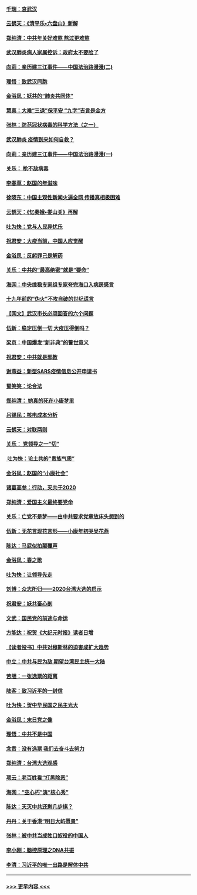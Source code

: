 #### [千瑞：哀武汉](../pages/nsc993/n11833647.md?t=01311555) 
#### [云鹤天：《清平乐▪六盘山》新解](../pages/nsc993/n11833611.md?t=01311555) 
#### [郑纯清：中共年关好难熬 熬过更难熬](../pages/nsc993/n11833489.md?t=01311555) 
#### [武汉肺炎病人家属控诉：政府太不要脸了](../pages/nsc993/n11833205.md?t=01311555) 
#### [向莉：亲历建三江事件——中国法治路漫漫(二)](../pages/nsc993/n11829102.md?t=01311555) 
#### [理悟：致武汉同胞](../pages/nsc993/n11831522.md?t=01311555) 
#### [金浴凤：妖共的“肺炎共同体”](../pages/nsc993/n11829448.md?t=01311555) 
#### [慧真：大难“三退”保平安 “九字”吉言是金方](../pages/nsc993/n11829501.md?t=01311555) 
#### [张林：防范冠状病毒的科学方法（之一）](../pages/nsc993/n11828618.md?t=01311555) 
#### [武汉肺炎 疫情到来如何自救？](../pages/nsc993/n11827632.md?t=01311555) 
#### [向莉：亲历建三江事件——中国法治路漫漫(一)](../pages/nsc993/n11827190.md?t=01311555) 
#### [关乐： 枪不敌病毒](../pages/nsc993/n11826746.md?t=01311555) 
#### [李春草：赵国的年滋味](../pages/nsc993/n11826321.md?t=01311555) 
#### [徐晓东：中国主观性新闻火遍全网 传播真相极困难](../pages/nsc993/n11826508.md?t=01311555) 
#### [云鹤天：《忆秦娥▪娄山关》再解](../pages/nsc993/n11824682.md?t=01311555) 
#### [吐为快：党与人民异忧乐](../pages/nsc993/n11824660.md?t=01311555) 
#### [祝君安：大疫当前，中国人应觉醒](../pages/nsc993/n11821946.md?t=01311555) 
#### [金浴凤：反躬罪己是解药](../pages/nsc993/n11820280.md?t=01311555) 
#### [关乐：中共的“最高绝密”就是“要命”](../pages/nsc993/n11816946.md?t=01311555) 
#### [海网：中央维稳专家组专家夸完海口入病房感言](../pages/nsc993/n11815138.md?t=01311555) 
#### [十九年前的“伪火”不攻自破的世纪谎言](../pages/nsc993/n11813238.md?t=01311555) 
#### [【网文】武汉市长必须回答的六个问题](../pages/nsc993/n11813848.md?t=01311555) 
#### [伍新：稳定压倒一切 大疫压得倒吗？](../pages/nsc993/n11812634.md?t=01311555) 
#### [梁京：中国爆发“新非典”的警世意义](../pages/nsc993/n11812554.md?t=01311555) 
#### [祝君安：中共就是邪教](../pages/nsc993/n11812431.md?t=01311555) 
#### [谢燕益：新型SARS疫情信息公开申请书](../pages/nsc993/n11808840.md?t=01311555) 
#### [蜀笑笑：论合法](../pages/nsc993/n11808064.md?t=01311555) 
#### [郑纯清： 她真的死在小康梦里](../pages/nsc993/n11806623.md?t=01311555) 
#### [吕锡民：核电成本分析](../pages/nsc993/n11806284.md?t=01311555) 
#### [云鹤天：对联两则](../pages/nsc993/n11805957.md?t=01311555) 
#### [关乐： 党领导之一“切”](../pages/nsc993/n11804505.md?t=01311555) 
#### [ 吐为快：论土共的“贵族气质”](../pages/nsc993/n11804490.md?t=01311555) 
#### [金浴凤：赵国的“小康社会”](../pages/nsc993/n11804452.md?t=01311555) 
#### [诸葛高参：行动，灭共于2020](../pages/nsc993/n11804120.md?t=01311555) 
#### [郑纯清：爱国主义最终要党命](../pages/nsc993/n11802197.md?t=01311555) 
#### [关乐：亡党不是梦——由中共要求党章放床头想到的](../pages/nsc993/n11802156.md?t=01311555) 
#### [伍新：无花言现花言形——小康年初哭吴花燕](../pages/nsc993/n11800044.md?t=01311555) 
#### [陈达：马屁似拍颠覆声](../pages/nsc993/n11800010.md?t=01311555) 
#### [金浴凤：春之歌](../pages/nsc993/n11797687.md?t=01311555) 
#### [吐为快：让领导先走](../pages/nsc993/n11797512.md?t=01311555) 
#### [刘博：众志所归——2020台湾大选的启示](../pages/nsc993/n11796878.md?t=01311555) 
#### [祝君安：妖共畜心剖](../pages/nsc993/n11794273.md?t=01311555) 
#### [文武：国民党的前途与命运](../pages/nsc993/n11794198.md?t=01311555) 
#### [方能达：祝贺《大纪元时报》读者日增](../pages/nsc993/n11793807.md?t=01311555) 
#### [【读者投书】中共对穆斯林的迫害成扩大趋势](../pages/nsc993/n11791371.md?t=01311555) 
#### [中立：中共与民为敌 期望台湾民主统一大陆](../pages/nsc993/n11790392.md?t=01311555) 
#### [苦胆：一张选票的距离](../pages/nsc993/n11788914.md?t=01311555) 
#### [陆客：致习近平的一封信](../pages/nsc993/n11788867.md?t=01311555) 
#### [吐为快：贺中华民国之民主光大](../pages/nsc993/n11788618.md?t=01311555) 
#### [金浴凤：末日党之像](../pages/nsc993/n11787475.md?t=01311555) 
#### [理悟：中共不是中国](../pages/nsc993/n11787463.md?t=01311555) 
#### [念贲：没有选票  我们去奋斗去努力](../pages/nsc993/n11787398.md?t=01311555) 
#### [郑纯清：台湾大选观感](../pages/nsc993/n11786210.md?t=01311555) 
#### [项云：老百姓看“打黑除恶”](../pages/nsc993/n11785398.md?t=01311555) 
#### [海网：“空心朽”演“核心秀”](../pages/nsc993/n11783874.md?t=01311555) 
#### [陈达：天灭中共还剩几步棋？](../pages/nsc993/n11783719.md?t=01311555) 
#### [丹丹：关于香港“明日大屿愿景”](../pages/nsc993/n11783273.md?t=01311555) 
#### [张林：被中共当成牲口奴役的中国人](../pages/nsc993/n11782397.md?t=01311555) 
#### [李小刚：脑控原理之DNA共振](../pages/nsc993/n11780962.md?t=01311555) 
#### [李清：习近平的唯一出路是解体中共](../pages/nsc993/n11780866.md?t=01311555) 

----
#### [ >>> 更早内容 <<< ](../indexes/nsc993-earlier.md)

